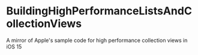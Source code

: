 # BuildingHighPerformanceListsAndCollectionViews
A mirror of Apple's sample code for high performance collection views in iOS 15
